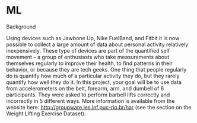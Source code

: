 # ML
Background

Using devices such as Jawbone Up, Nike FuelBand, and Fitbit it is now possible to collect a large amount of 
data about personal activity relatively inexpensively. These type of devices are part of the quantified self 
movement – a group of enthusiasts who take measurements about themselves regularly to improve their health, 
to find patterns in their behavior, or because they are tech geeks. One thing that people regularly do is 
quantify how much of a particular activity they do, but they rarely quantify how well they do it. In this project, 
your goal will be to use data from accelerometers on the belt, forearm, arm, and dumbell of 6 participants. 
They were asked to perform barbell lifts correctly and incorrectly in 5 different ways. More information is
available from the website here: http://groupware.les.inf.puc-rio.br/har (see the section on the Weight 
Lifting Exercise Dataset). 

